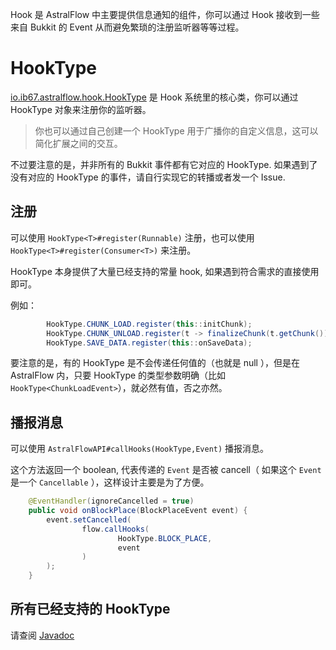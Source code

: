Hook 是 AstralFlow 中主要提供信息通知的组件，你可以通过 Hook 接收到一些来自 Bukkit 的 Event 从而避免繁琐的注册监听器等等过程。

# HookType

[io.ib67.astralflow.hook.HookType](https://flow.bukkit.rip/javadoc/io/ib67/astralflow/hook/HookType.html) 是 Hook
系统里的核心类，你可以通过 HookType 对象来注册你的监听器。

> 你也可以通过自己创建一个 HookType 用于广播你的自定义信息，这可以简化扩展之间的交互。

不过要注意的是，并非所有的 Bukkit 事件都有它对应的 HookType. 如果遇到了没有对应的 HookType 的事件，请自行实现它的转播或者发一个 Issue.

## 注册

可以使用 `HookType<T>#register(Runnable)` 注册，也可以使用 `HookType<T>#register(Consumer<T>)` 来注册。

HookType 本身提供了大量已经支持的常量 hook, 如果遇到符合需求的直接使用即可。

例如：

```java
        HookType.CHUNK_LOAD.register(this::initChunk);
        HookType.CHUNK_UNLOAD.register(t -> finalizeChunk(t.getChunk()));
        HookType.SAVE_DATA.register(this::onSaveData);
```

要注意的是，有的 HookType 是不会传递任何值的（也就是 null ），但是在 AstralFlow 内，只要 HookType 的类型参数明确（比如`HookType<ChunkLoadEvent>`），就必然有值，否之亦然。

## 播报消息

可以使用 `AstralFlowAPI#callHooks(HookType,Event)` 播报消息。

这个方法返回一个 boolean, 代表传递的 `Event` 是否被 cancell（ 如果这个 `Event` 是一个 `Cancellable` ），这样设计主要是为了方便。

```java
    @EventHandler(ignoreCancelled = true)
    public void onBlockPlace(BlockPlaceEvent event) {
        event.setCancelled(
                flow.callHooks(
                        HookType.BLOCK_PLACE,
                        event
                )
        );
    }
```

## 所有已经支持的 HookType

请查阅 [Javadoc](https://flow.bukkit.rip/javadoc/io/ib67/astralflow/hook/HookType.html)